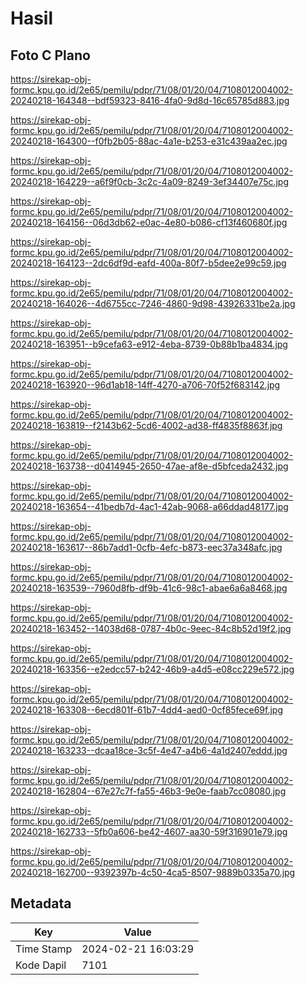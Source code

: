 # Hasil

## Foto C Plano

https://sirekap-obj-formc.kpu.go.id/2e65/pemilu/pdpr/71/08/01/20/04/7108012004002-20240218-164348--bdf59323-8416-4fa0-9d8d-16c65785d883.jpg

https://sirekap-obj-formc.kpu.go.id/2e65/pemilu/pdpr/71/08/01/20/04/7108012004002-20240218-164300--f0fb2b05-88ac-4a1e-b253-e31c439aa2ec.jpg

https://sirekap-obj-formc.kpu.go.id/2e65/pemilu/pdpr/71/08/01/20/04/7108012004002-20240218-164229--a6f9f0cb-3c2c-4a09-8249-3ef34407e75c.jpg

https://sirekap-obj-formc.kpu.go.id/2e65/pemilu/pdpr/71/08/01/20/04/7108012004002-20240218-164156--06d3db62-e0ac-4e80-b086-cf13f460680f.jpg

https://sirekap-obj-formc.kpu.go.id/2e65/pemilu/pdpr/71/08/01/20/04/7108012004002-20240218-164123--2dc6df9d-eafd-400a-80f7-b5dee2e99c59.jpg

https://sirekap-obj-formc.kpu.go.id/2e65/pemilu/pdpr/71/08/01/20/04/7108012004002-20240218-164026--4d6755cc-7246-4860-9d98-43926331be2a.jpg

https://sirekap-obj-formc.kpu.go.id/2e65/pemilu/pdpr/71/08/01/20/04/7108012004002-20240218-163951--b9cefa63-e912-4eba-8739-0b88b1ba4834.jpg

https://sirekap-obj-formc.kpu.go.id/2e65/pemilu/pdpr/71/08/01/20/04/7108012004002-20240218-163920--96d1ab18-14ff-4270-a706-70f52f683142.jpg

https://sirekap-obj-formc.kpu.go.id/2e65/pemilu/pdpr/71/08/01/20/04/7108012004002-20240218-163819--f2143b62-5cd6-4002-ad38-ff4835f8863f.jpg

https://sirekap-obj-formc.kpu.go.id/2e65/pemilu/pdpr/71/08/01/20/04/7108012004002-20240218-163738--d0414945-2650-47ae-af8e-d5bfceda2432.jpg

https://sirekap-obj-formc.kpu.go.id/2e65/pemilu/pdpr/71/08/01/20/04/7108012004002-20240218-163654--41bedb7d-4ac1-42ab-9068-a66ddad48177.jpg

https://sirekap-obj-formc.kpu.go.id/2e65/pemilu/pdpr/71/08/01/20/04/7108012004002-20240218-163617--86b7add1-0cfb-4efc-b873-eec37a348afc.jpg

https://sirekap-obj-formc.kpu.go.id/2e65/pemilu/pdpr/71/08/01/20/04/7108012004002-20240218-163539--7960d8fb-df9b-41c6-98c1-abae6a6a8468.jpg

https://sirekap-obj-formc.kpu.go.id/2e65/pemilu/pdpr/71/08/01/20/04/7108012004002-20240218-163452--14038d68-0787-4b0c-9eec-84c8b52d19f2.jpg

https://sirekap-obj-formc.kpu.go.id/2e65/pemilu/pdpr/71/08/01/20/04/7108012004002-20240218-163356--e2edcc57-b242-46b9-a4d5-e08cc229e572.jpg

https://sirekap-obj-formc.kpu.go.id/2e65/pemilu/pdpr/71/08/01/20/04/7108012004002-20240218-163308--6ecd801f-61b7-4dd4-aed0-0cf85fece69f.jpg

https://sirekap-obj-formc.kpu.go.id/2e65/pemilu/pdpr/71/08/01/20/04/7108012004002-20240218-163233--dcaa18ce-3c5f-4e47-a4b6-4a1d2407eddd.jpg

https://sirekap-obj-formc.kpu.go.id/2e65/pemilu/pdpr/71/08/01/20/04/7108012004002-20240218-162804--67e27c7f-fa55-46b3-9e0e-faab7cc08080.jpg

https://sirekap-obj-formc.kpu.go.id/2e65/pemilu/pdpr/71/08/01/20/04/7108012004002-20240218-162733--5fb0a606-be42-4607-aa30-59f316901e79.jpg

https://sirekap-obj-formc.kpu.go.id/2e65/pemilu/pdpr/71/08/01/20/04/7108012004002-20240218-162700--9392397b-4c50-4ca5-8507-9889b0335a70.jpg


## Metadata

| Key        | Value               |
| ---------- | ------------------- |
| Time Stamp | 2024-02-21 16:03:29 |
| Kode Dapil | 7101                |



